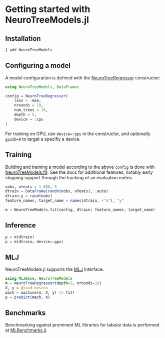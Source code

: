 # Getting started with NeuroTreeModels.jl

## Installation

```julia
] add NeuroTreeModels
```

## Configuring a model

A model configuration is defined with the [NeuroTreeRegressor](@ref) constructor:

```julia
using NeuroTreeModels, DataFrames

config = NeuroTreeRegressor(
    loss = :mse,
    nrounds = 10,
    num_trees = 16,
    depth = 5,
    device = :cpu
)
```

For training on GPU, use `device=:gpu` in the constructor, and optionally `gpuID=0` to target a specifiy a device.

## Training

Building and training a model according to the above `config` is done with [NeuroTreeModels.fit](@ref).
See the docs for additional features, notably early stopping support through the tracking of an evaluation metric.

```julia
nobs, nfeats = 1_000, 5
dtrain = DataFrame(randn(nobs, nfeats), :auto)
dtrain.y = rand(nobs)
feature_names, target_name = names(dtrain, r"x"), "y"

m = NeuroTreeModels.fit(config, dtrain; feature_names, target_name)
```

## Inference

```julia
p = m(dtrain)
p = m(dtrain; device=:gpu)
```

## MLJ

NeuroTreeModels.jl supports the [MLJ](https://github.com/alan-turing-institute/MLJ.jl) Interface. 

```julia
using MLJBase, NeuroTreeModels
m = NeuroTreeRegressor(depth=5, nrounds=10)
X, y = @load_boston
mach = machine(m, X, y) |> fit!
p = predict(mach, X)
```

## Benchmarks

Benchmarking against prominent ML libraries for tabular data is performed at [MLBenchmarks.jl](https://github.com/Evovest/MLBenchmarks.jl).